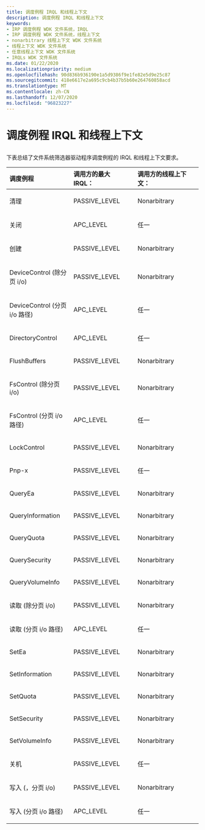 ```yaml
---
title: 调度例程 IRQL 和线程上下文
description: 调度例程 IRQL 和线程上下文
keywords:
- IRP 调度例程 WDK 文件系统，IRQL
- IRP 调度例程 WDK 文件系统，线程上下文
- nonarbitrary 线程上下文 WDK 文件系统
- 线程上下文 WDK 文件系统
- 任意线程上下文 WDK 文件系统
- IRQLs WDK 文件系统
ms.date: 01/22/2020
ms.localizationpriority: medium
ms.openlocfilehash: 90d836b936190e1a5d9386f9e1fe82e5d9e25c87
ms.sourcegitcommit: 418e6617e2a695c9cb4b37b5b60e264760858acd
ms.translationtype: MT
ms.contentlocale: zh-CN
ms.lasthandoff: 12/07/2020
ms.locfileid: "96823227"
---
```

# <a name="dispatch-routine-irql-and-thread-context"></a>调度例程 IRQL 和线程上下文


## <span id="ddk_dispatch_routine_irql_and_thread_context_if"></span><span id="DDK_DISPATCH_ROUTINE_IRQL_AND_THREAD_CONTEXT_IF"></span>


下表总结了文件系统筛选器驱动程序调度例程的 IRQL 和线程上下文要求。

<table>
<colgroup>
<col width="33%" />
<col width="33%" />
<col width="33%" />
</colgroup>
<thead>
<tr class="header">
<th align="left">调度例程</th>
<th align="left">调用方的最大 IRQL：</th>
<th align="left">调用方的线程上下文：</th>
</tr>
</thead>
<tbody>
<tr class="odd">
<td align="left"><p>清理</p></td>
<td align="left"><p>PASSIVE_LEVEL</p></td>
<td align="left"><p>Nonarbitrary</p></td>
</tr>
<tr class="even">
<td align="left"><p>关闭</p></td>
<td align="left"><p>APC_LEVEL</p></td>
<td align="left"><p>任一</p></td>
</tr>
<tr class="odd">
<td align="left"><p>创建</p></td>
<td align="left"><p>PASSIVE_LEVEL</p></td>
<td align="left"><p>Nonarbitrary</p></td>
</tr>
<tr class="even">
<td align="left"><p>DeviceControl (除分页 i/o) </p></td>
<td align="left"><p>PASSIVE_LEVEL</p></td>
<td align="left"><p>Nonarbitrary</p></td>
</tr>
<tr class="odd">
<td align="left"><p>DeviceControl (分页 i/o 路径) </p></td>
<td align="left"><p>APC_LEVEL</p></td>
<td align="left"><p>任一</p></td>
</tr>
<tr class="even">
<td align="left"><p>DirectoryControl</p></td>
<td align="left"><p>APC_LEVEL</p></td>
<td align="left"><p>任一</p></td>
</tr>
<tr class="odd">
<td align="left"><p>FlushBuffers</p></td>
<td align="left"><p>PASSIVE_LEVEL</p></td>
<td align="left"><p>Nonarbitrary</p></td>
</tr>
<tr class="even">
<td align="left"><p>FsControl (除分页 i/o) </p></td>
<td align="left"><p>PASSIVE_LEVEL</p></td>
<td align="left"><p>Nonarbitrary</p></td>
</tr>
<tr class="odd">
<td align="left"><p>FsControl (分页 i/o 路径) </p></td>
<td align="left"><p>APC_LEVEL</p></td>
<td align="left"><p>任一</p></td>
</tr>
<tr class="even">
<td align="left"><p>LockControl</p></td>
<td align="left"><p>PASSIVE_LEVEL</p></td>
<td align="left"><p>Nonarbitrary</p></td>
</tr>
<tr class="odd">
<td align="left"><p>Pnp-x</p></td>
<td align="left"><p>PASSIVE_LEVEL</p></td>
<td align="left"><p>任一</p></td>
</tr>
<tr class="even">
<td align="left"><p>QueryEa</p></td>
<td align="left"><p>PASSIVE_LEVEL</p></td>
<td align="left"><p>Nonarbitrary</p></td>
</tr>
<tr class="odd">
<td align="left"><p>QueryInformation</p></td>
<td align="left"><p>PASSIVE_LEVEL</p></td>
<td align="left"><p>Nonarbitrary</p></td>
</tr>
<tr class="even">
<td align="left"><p>QueryQuota</p></td>
<td align="left"><p>PASSIVE_LEVEL</p></td>
<td align="left"><p>Nonarbitrary</p></td>
</tr>
<tr class="odd">
<td align="left"><p>QuerySecurity</p></td>
<td align="left"><p>PASSIVE_LEVEL</p></td>
<td align="left"><p>Nonarbitrary</p></td>
</tr>
<tr class="even">
<td align="left"><p>QueryVolumeInfo</p></td>
<td align="left"><p>PASSIVE_LEVEL</p></td>
<td align="left"><p>Nonarbitrary</p></td>
</tr>
<tr class="odd">
<td align="left"><p>读取 (除分页 i/o) </p></td>
<td align="left"><p>PASSIVE_LEVEL</p></td>
<td align="left"><p>Nonarbitrary</p></td>
</tr>
<tr class="even">
<td align="left"><p>读取 (分页 i/o 路径) </p></td>
<td align="left"><p>APC_LEVEL</p></td>
<td align="left"><p>任一</p></td>
</tr>
<tr class="odd">
<td align="left"><p>SetEa</p></td>
<td align="left"><p>PASSIVE_LEVEL</p></td>
<td align="left"><p>Nonarbitrary</p></td>
</tr>
<tr class="even">
<td align="left"><p>SetInformation</p></td>
<td align="left"><p>PASSIVE_LEVEL</p></td>
<td align="left"><p>Nonarbitrary</p></td>
</tr>
<tr class="odd">
<td align="left"><p>SetQuota</p></td>
<td align="left"><p>PASSIVE_LEVEL</p></td>
<td align="left"><p>Nonarbitrary</p></td>
</tr>
<tr class="even">
<td align="left"><p>SetSecurity</p></td>
<td align="left"><p>PASSIVE_LEVEL</p></td>
<td align="left"><p>Nonarbitrary</p></td>
</tr>
<tr class="odd">
<td align="left"><p>SetVolumeInfo</p></td>
<td align="left"><p>PASSIVE_LEVEL</p></td>
<td align="left"><p>Nonarbitrary</p></td>
</tr>
<tr class="even">
<td align="left"><p>关机</p></td>
<td align="left"><p>PASSIVE_LEVEL</p></td>
<td align="left"><p>任一</p></td>
</tr>
<tr class="odd">
<td align="left"><p>写入 (，分页 i/o) </p></td>
<td align="left"><p>PASSIVE_LEVEL</p></td>
<td align="left"><p>Nonarbitrary</p></td>
</tr>
<tr class="even">
<td align="left"><p>写入 (分页 i/o 路径) </p></td>
<td align="left"><p>APC_LEVEL</p></td>
<td align="left"><p>任一</p></td>
</tr>
</tbody>
</table>

 

 

 




